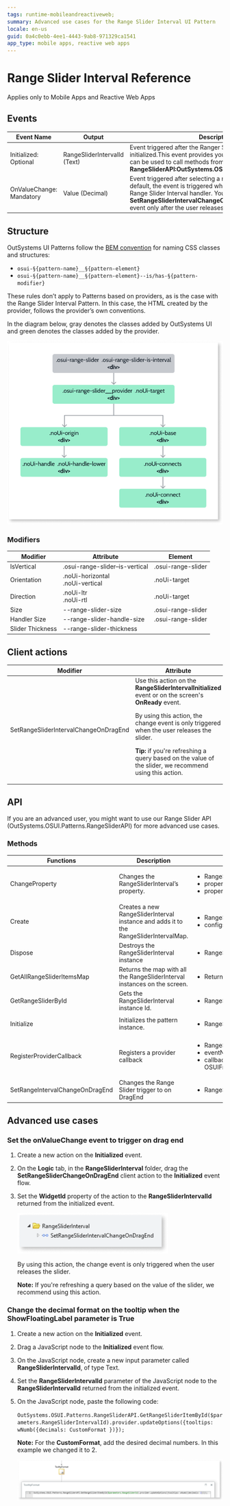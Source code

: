 ```yaml
---
tags: runtime-mobileandreactiveweb; 
summary: Advanced use cases for the Range Slider Interval UI Pattern
locale: en-us
guid: 0a4c0ebb-4ee1-4443-9ab8-971329ca1541
app_type: mobile apps, reactive web apps
---
```


# Range Slider Interval Reference

<div class="info" markdown="1">

Applies only to Mobile Apps and Reactive Web Apps

</div>

## Events

|**Event Name** |  **Output** |  **Description**  |
|---|---|---|
|Initialized: Optional| RangeSliderIntervalId (Text) | Event triggered after the Ranger Slider Interval is initialized.This event provides you with the element Id that can be used to call methods from the **RangeSliderAPI:OutSystems.OSUI.Patterns.RangeSliderAPI**|
|OnValueChange: Mandatory|Value (Decimal)|Event triggered after selecting a new value on the slider. By default, the event is triggered while the user is dragging the Range Slider Interval handler. You can use the **SetRangeSliderIntervalChangeOnDragEnd** to trigger the event only after the user releases it.|

## Structure

OutSystems UI Patterns follow the [BEM convention](http://getbem.com/introduction/) for naming CSS classes and structures: 

* ``osui-§{pattern-name}__§{pattern-element}``
* ``osui-§{pattern-name}__§{pattern-element}--is/has-§{pattern-modifier}``

These rules don’t apply to Patterns based on providers, as is the case with the Range Slider Interval Pattern. In this case, the HTML created by the provider, follows the provider’s own conventions. 

In the diagram below, gray denotes the classes added by OutSystems UI and green denotes the classes added by the provider.

![Structure](images/rangesliderinterval-diag.png)

### Modifiers

|**Modifier** | **Attribute** |  **Element**  |
|---|---|---| 
|IsVertical | .osui-range-slider–is-vertical | .osui-range-slider | 
|Orientation|.noUi-horizontal <br/>.noUi-vertical|.noUi-target| 
|Direction|.noUi-ltr <br/>.noUi-rtl|.noUi-target| 
|Size| --range-slider-size|.osui-range-slider|
|Handler Size|--range-slider-handle-size|.osui-range-slider| 
|Slider Thickness|--range-slider-thickness|| 

## Client actions

|**Modifier** | **Attribute** |  **Element**  |
|---|---|---|
|SetRangeSliderIntervalChangeOnDragEnd|Use this action on the **RangeSliderIntervalInitialized** event or on the screen's **OnReady** event.<p>By using this action, the change event is only triggered when the user releases the slider.</p><p>**Tip:** if you're refreshing a query based on the value of the slider, we recommend using this action.</p>| WidgetId: string| 
 
## API

If you are an advanced user, you might want to use our Range Slider API (OutSystems.OSUI.Patterns.RangeSliderAPI) for more advanced use cases.

### Methods

|**Functions**|**Description**|**Parameters**|
|---|---|---|
|ChangeProperty|Changes the RangeSliderInterval’s property.|<ul><li>RangeSliderId: string</li><li>propertyName: string</li><li>propertyValue: any</li></ul>|
|Create|Creates a new RangeSliderInterval instance and adds it to the RangeSliderIntervalMap.|<ul><li>RangeSliderId: string</li><li>configs: string</li></ul>|
|Dispose|Destroys the RangeSliderInterval instance|<ul><li>RangeSliderId: string</li></ul>|
|GetAllRangeSliderItemsMap|Returns the map with all the RangeSliderInterval instances on the screen.|<ul><li>Returns an array of Ids</li></ul>|
|GetRangeSliderById|Gets the RangeSliderInterval instance Id.|<ul><li>RangeSliderId: string</li></ul>|
|Initialize|Initializes the pattern instance.|<ul><li>RangeSliderId: string</li></ul>|
|RegisterProviderCallback|Registers a provider callback|<ul><li>RangeSliderId: string</li><li>eventName: string</li><li>callback: OSUIFramework.Callbacks.OSGeneric</li></ul>|
|SetRangeIntervalChangeOnDragEnd|Changes the Range Slider trigger to on DragEnd|<ul><li>RangeSliderId: string</li></ul>|

## Advanced use cases

### Set the onValueChange event to trigger on drag end

1. Create a new action on the **Initialized** event.

1. On the **Logic** tab, in the **RangeSliderInterval** folder, drag the **SetRangeSliderChangeOnDragEnd** client action to the **Initialized** event flow.

1. Set the **WidgetId** property of the action to the **RangeSliderIntervalId** returned from the initialized event.

    ![Set onValue Change event](images/rangesliderinterval-ondragend-ss.png)

    By using this action, the change event is only triggered when the user releases the slider.

    **Note:** If you're refreshing a query based on the value of the slider, we recommend using this action.


### Change the decimal format on the tooltip when the ShowFloatingLabel parameter is True

1. Create a new action on the **Initialized** event.

1. Drag a JavaScript node to the **Initialized** event flow.

1. On the JavaScript node, create a new input parameter called **RangeSliderIntervalId**, of type Text.

1. Set the **RangeSliderIntervalId** parameter of the JavaScript node to the **RangeSliderIntervalId** returned from the initialized event.
1. On the JavaScript node, paste the following code:

    ``OutSystems.OSUI.Patterns.RangeSliderAPI.GetRangeSliderItemById($parameters.RangeSliderIntervalId).provider.updateOptions({tooltips: wNumb({decimals: CustomFormat })});``

    **Note:** For the **CustomFormat**, add the desired decimal numbers. In this example we changed it to 2.

    ![Change Custom Format](images/rangesliderinterval-format-ss.png)
